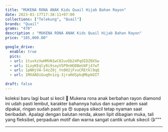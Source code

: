 ```yaml
---
title: "MUKENA RONA ANAK Kids Quail Hijab Bahan Rayon"
date: 2023-01-17T17:38:11+07:00
collections: ["Telekung", "Quail"]
brands: "Quail"
grams: "470"
description : "MUKENA RONA ANAK Kids Quail Hijab Bahan Rayon"
price: "185,000.00"

google_drive:
  enable: true
  pics:
  - url: 1tuvXzVwHMVN1wC02uvDb24PqOIDZ0XSw
  - url: 1LoyKEqly8i9sayV5P9nHGDBeU4Fj47wT
  - url: 1pNHjVA-54zZ0j_Yn8H2jFvuCREtkl9qQ
  - url: 1MXdADiGuq9n1zg-3jraHdSpkqMbpkDIT

draft: false
---
```


koleksi baru lagi buat si kecil 🥳 Mukena rona anak berbahan rayon diamond ini udah pasti lembut, karakter bahannya halus dan superr adem saat dipakai, ringan sudah pasti ya 😍 supaya sikecil tetap nyaman saat beribadah. Apalagi dengan balutan renda, aksen lipit dibagian muka, tali yang fleksibel, perpaduan motif dan warna sangat cantik untuk sikecil 😘"""

-------   
 
